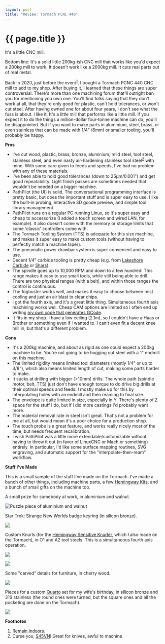 ```yaml
---
layout: post
title: "Review: Tormach PCNC 440"
---
```


{{ page.title }}
================

<p class="meta">It's a little CNC mill.</p>

Bottom line: It's a solid little 200kg-ish CNC mill that works like you'd expect a 200kg mill to work. It doesn't work like a 2000kg mill. It cuts real parts out of real metal.

Back in 2020, just before the event<sup>[1](#foot1)</sup>, I bought a Tormach PCNC 440 CNC mill to add to my shop. After buying it, I learned that these things are super controversial. There's more than one machining forum that'll outright ban you for mentioning you own one. You'll find folks saying that they don't work at all, that they're only good for plastic, can't hold tolerances, or won't cut steel. After having owned one for about four years, I don't see what the fuss is about. I like it. It's a little mill that performs like a little mill. If you expect it to do the things a million-dollar four-tonne machine can do, you'll be disappointed. But if you want to make parts in aluminium, steel, brass, or even stainless that can be made with 1/4" (6mm) or smaller tooling, you'll probably be happy.

**Pros**

* I've cut wood, plastic, brass, bronze, aluminium, mild steel, tool steel, stainless steel, and even nasty air-hardening stainless tool steel<sup>[2](#foot2)</sup> with mine. With some care given to feeds and speeds, I've had no problem with any of these materials.
* I've been able to hold good tolerances (down to 25μm/0.001") and get good repeatability. Light finish passes are sometimes needed that wouldn't be needed on a bigger machine.
* PathPilot (the UI) is solid. The conversational programming interface is pretty basic, but does the important stuff and is super easy to use. I like the built-in probing, interactive 3D gcode preview, and simple tool library management.
* PathPilot runs on a regular PC running Linux, so it's super easy and cheap to accessorize (I added a touch screen and wired LAN, for example). It also doesn't come with the memory or storage limits that some 'classic' controllers come with.
* The Tormach Tooling System (TTS) is adequate for this size machine, and makes it super easy to make custom tools (without having to perfectly match a machine taper).
* The pneumatic power drawbar system is super convenient and easy to use.
* Decent 1/4" carbide tooling is pretty cheap (e.g. from [Lakeshore Carbide](https://www.lakeshorecarbide.com/) or [Shars](https://www.shars.com/)).
* The spindle goes up to 10,000 RPM and down to a few hundred. This range makes it easy to use small tools, while still being able to drill. There are two physical ranges (with a belt), and within those ranges the control is continuous.
* The fogbuster works well, and makes it easy to choose between mist cooling and just an air blast to clear chips.
* I got the fourth axis, and it's a great little thing. Simultaneous fourth axis machining works well. Cheap CAM options are limited so I often end up writing [my own code that generates GCode](https://github.com/mbrooker/gear_gen).
* It fits in my shop. I have a low ceiling (2.1m), so I couldn't have a Haas or Brother or something even if I wanted to. I can't even fit a decent knee mill in, but that's a different problem.

**Cons**

* It's a 200kg machine, and about as rigid as one could expect a 200kg machine to be. You're not going to be hogging out steel with a 1" endmill on this machine.
* The limited rigidity means limited tool diameters (mostly 1/4" or up to 3/8"), which also means limited length of cut, making some parts harder to make.
* It sucks at drilling with bigger (>10mm) drills. The whole path (spindle motor, belt, TTS) just don't have enough torque to do drive big drills at their optimal speeds and feeds. I mostly make up for this by interpolating holes with an endmill and then reaming to final size.
* The envelope is quite limited in size, especially in Y. There's plenty of Z space for the stuff I do, but if I did more castings I'd probably want more.
* The material removal rate in steel isn't great. That's not a problem for me at all, but would mean it's a poor choice for a production shop.
* The touch probe is a great feature, and works really nicely most of the time, but needs frequent recalibration.
* I wish PathPilot was a little more extendable/customizable without having to throw it out (in favor of LinuxCNC or Mach or something) entirely. In particular, I'd like some surface mapping routines, SVG engraving, and automatic support for the "interpolate-then-ream" workflow.

**Stuff I've Made**

This is a small sample of the stuff I've made on the Tormach. I've made a bunch of other things, including machine parts, a few [Hemingway Kits](https://www.hemingwaykits.com/), and a bunch of small gifts on the machine too.

A small prize for somebody at work, in aluminium and walnut.

![Puzzle piece of aluminium and walnut](/misc-blog/images/puzzle_piece.jpg)

Star Trek: Strange New Worlds badge keyring (in silicon bronze).

![](/misc-blog/images/snw_keyring.jpg)

Custom Knurls (for the [Hemingway Sensitive Knurler](https://www.hemingwaykits.com/HK1115), which I also made on the Tormach), in O1 and A2 tool steels. This is a simultaneous fourth axis operation.

![](/misc-blog/images/knurls.jpg)

![](/misc-blog/images/knurls2.jpg)

Some "carved" details for furniture, in cherry wood.

![](/misc-blog/images/hearts.jpg)

Pieces for a custom [Quarto](https://www.amazon.com/Gigamic-5201-Quarto/dp/B0019O198I) set for my wife's birthday, in silicon bronze and 316 stainless (the round ones were turned, but the square ones and all the pocketing are done on the Tormach).

![](/misc-blog/images/quarto.jpg)


**Footnotes**

1. <a name="foot1"></a> [Remain indoors](https://www.youtube.com/watch?v=aWSN5kaQ1oM).
2. <a name="foot2"></a> Curse you, [S45VN](http://www.crucible.com/PDFs/DataSheets2010/dsS45VN%20rev%202.pdf)! Great for knives, awful to machine.